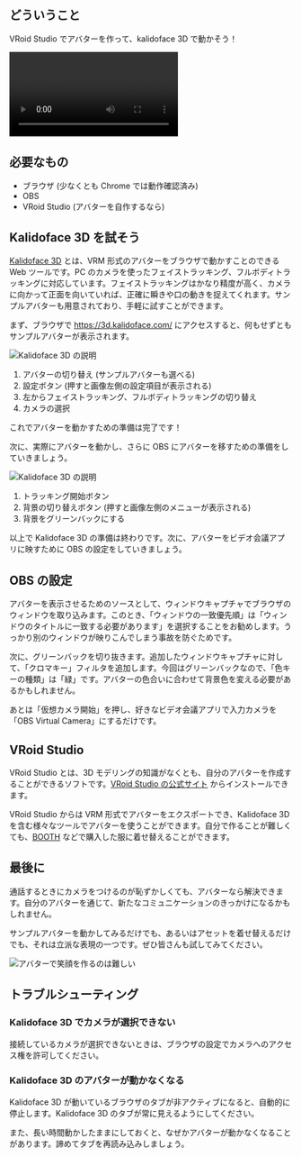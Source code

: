 ## どういうこと

VRoid Studio でアバターを作って、kalidoface 3D で動かそう！

<video src='/img/2022-become-avatar/preview.mp4' controls autoplay></video>

## 必要なもの

- ブラウザ (少なくとも Chrome では動作確認済み)
- OBS
- VRoid Studio (アバターを自作するなら)

## Kalidoface 3D を試そう

[Kalidoface 3D](https://3d.kalidoface.com/) とは、VRM 形式のアバターをブラウザで動かすことのできる Web ツールです。PC のカメラを使ったフェイストラッキング、フルボディトラッキングに対応しています。フェイストラッキングはかなり精度が高く、カメラに向かって正面を向いていれば、正確に瞬きや口の動きを捉えてくれます。サンプルアバターも用意されており、手軽に試すことができます。

まず、ブラウザで <https://3d.kalidoface.com/> にアクセスすると、何もせずともサンプルアバターが表示されます。

![Kalidoface 3D の説明](/img/2022-become-avatar/kalidoface-explain.jpg)

1. アバターの切り替え (サンプルアバターも選べる)
2. 設定ボタン (押すと画像左側の設定項目が表示される)
3. 左からフェイストラッキング、フルボディトラッキングの切り替え
4. カメラの選択

これでアバターを動かすための準備は完了です！

次に、実際にアバターを動かし、さらに OBS にアバターを移すための準備をしていきましょう。

![Kalidoface 3D の説明](/img/2022-become-avatar/kalidoface-explain.2.jpg)

1. トラッキング開始ボタン
2. 背景の切り替えボタン (押すと画像左側のメニューが表示される)
3. 背景をグリーンバックにする

以上で Kalidoface 3D の準備は終わりです。次に、アバターをビデオ会議アプリに映すために OBS の設定をしていきましょう。

## OBS の設定

アバターを表示させるためのソースとして、ウィンドウキャプチャでブラウザのウィンドウを取り込みます。このとき、「ウィンドウの一致優先順」は「ウィンドウのタイトルに一致する必要があります」を選択することをお勧めします。うっかり別のウィンドウが映りこんでしまう事故を防ぐためです。

次に、グリーンバックを切り抜きます。追加したウィンドウキャプチャに対して、「クロマキー」フィルタを追加します。今回はグリーンバックなので、「色キーの種類」は「緑」です。アバターの色合いに合わせて背景色を変える必要があるかもしれません。

あとは「仮想カメラ開始」を押し、好きなビデオ会議アプリで入力カメラを「OBS Virtual Camera」にするだけです。

## VRoid Studio

VRoid Studio とは、3D モデリングの知識がなくとも、自分のアバターを作成することができるソフトです。[VRoid Studio の公式サイト](https://vroid.com/studio) からインストールできます。

VRoid Studio からは VRM 形式でアバターをエクスポートでき、Kalidoface 3D を含む様々なツールでアバターを使うことができます。自分で作ることが難しくても、[BOOTH](https://booth.pm/ja) などで購入した服に着せ替えることができます。

## 最後に

通話するときにカメラをつけるのが恥ずかしくても、アバターなら解決できます。自分のアバターを通じて、新たなコミュニケーションのきっかけになるかもしれません。

サンプルアバターを動かしてみるだけでも、あるいはアセットを着せ替えるだけでも、それは立派な表現の一つです。ぜひ皆さんも試してみてください。

![アバターで笑顔を作るのは難しい](/img/2022-become-avatar/smile.png)

## トラブルシューティング

### Kalidoface 3D でカメラが選択できない

接続しているカメラが選択できないときは、ブラウザの設定でカメラへのアクセス権を許可してください。

### Kalidoface 3D のアバターが動かなくなる

Kalidoface 3D が動いているブラウザのタブが非アクティブになると、自動的に停止します。Kalidoface 3D のタブが常に見えるようにしてください。

また、長い時間動かしたままにしておくと、なぜかアバターが動かなくなることがあります。諦めてタブを再読み込みしましょう。
